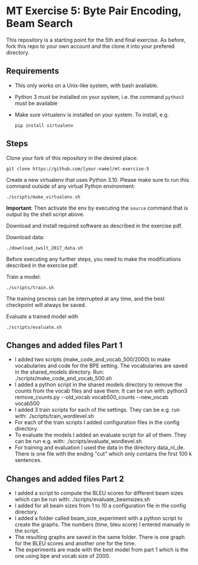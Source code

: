 # MT Exercise 5: Byte Pair Encoding, Beam Search
This repository is a starting point for the 5th and final exercise. As before, fork this repo to your own account and the clone it into your prefered directory.

## Requirements

- This only works on a Unix-like system, with bash available.
- Python 3 must be installed on your system, i.e. the command `python3` must be available
- Make sure virtualenv is installed on your system. To install, e.g.

    `pip install virtualenv`

## Steps

Clone your fork of this repository in the desired place:

    git clone https://github.com/[your-name]/mt-exercise-5

Create a new virtualenv that uses Python 3.10. Please make sure to run this command outside of any virtual Python environment:

    ./scripts/make_virtualenv.sh

**Important**: Then activate the env by executing the `source` command that is output by the shell script above.

Download and install required software as described in the exercise pdf.

Download data:

    ./download_iwslt_2017_data.sh
    
Before executing any further steps, you need to make the modifications described in the exercise pdf.

Train a model:

    ./scripts/train.sh

The training process can be interrupted at any time, and the best checkpoint will always be saved.

Evaluate a trained model with

    ./scripts/evaluate.sh

## Changes and added files Part 1

- I added two scripts (make_code_and_vocab_500/2000) to make vocabularies and code for the BPE setting. The vocabularies are saved in the shared_models directory. Run: ./scripts/make_code_and_vocab_500.sh
- I added a python script in the shared models directory to remove the counts from the vocab files and save them. It can be run with: python3 remove_counts.py --old_vocab vocab500_counts --new_vocab vocab500
- I added 3 train scripts for each of the settings. They can be e.g. run with: ./scripts/train_wordlevel.sh
- For each of the train scripts I added configuration files in the config directory.
- To evaluate the models I added an evaluate script for all of them. They can be run e.g. with: ./scripts/evaluate_wordlevel.sh
- For training and evaluation I used the data in the directory data_nl_de. There is one file with the ending "cut" which only contains the first 100 k sentences.

## Changes and added files Part 2

- I added a script to compute the BLEU scores for different beam sizes which can be run with: ./scripts/evaluate_beamsizes.sh
- I added for all beam sizes from 1 to 10 a configuration file in the config directory.
- I added a folder called beam_size_experiment with a python script to create the graphs. The numbers (time, bleu score) I entered manually in the script.
- The resulting graphs are saved in the same folder. There is one graph for the BLEU scores and another one for the time.
- The experiments are made with the best model from part 1 which is the one using bpe and vocab size of 2000.